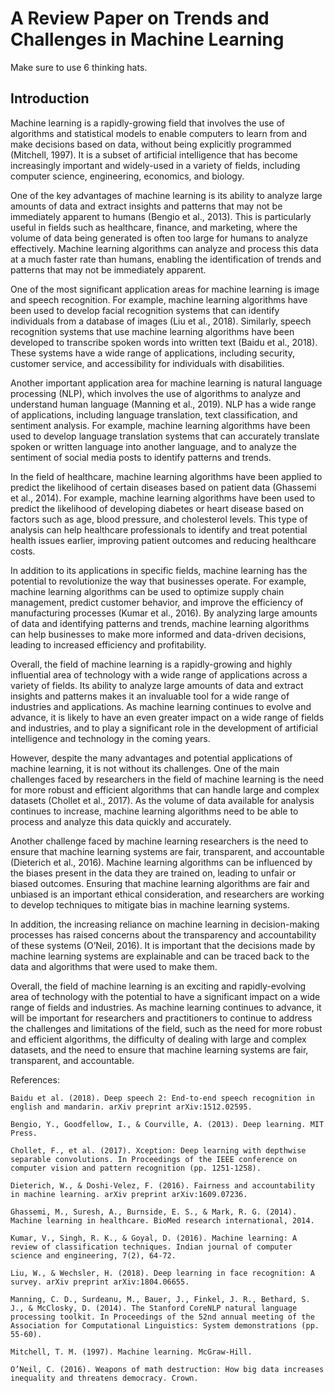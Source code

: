 # A Review Paper on Trends and Challenges in Machine Learning

Make sure to use 6 thinking hats. 

## Introduction

Machine learning is a rapidly-growing field that involves the use of algorithms and statistical models to enable computers to learn from and make decisions based on data, without being explicitly programmed (Mitchell, 1997). It is a subset of artificial intelligence that has become increasingly important and widely-used in a variety of fields, including computer science, engineering, economics, and biology.

One of the key advantages of machine learning is its ability to analyze large amounts of data and extract insights and patterns that may not be immediately apparent to humans (Bengio et al., 2013). This is particularly useful in fields such as healthcare, finance, and marketing, where the volume of data being generated is often too large for humans to analyze effectively. Machine learning algorithms can analyze and process this data at a much faster rate than humans, enabling the identification of trends and patterns that may not be immediately apparent.

One of the most significant application areas for machine learning is image and speech recognition. For example, machine learning algorithms have been used to develop facial recognition systems that can identify individuals from a database of images (Liu et al., 2018). Similarly, speech recognition systems that use machine learning algorithms have been developed to transcribe spoken words into written text (Baidu et al., 2018). These systems have a wide range of applications, including security, customer service, and accessibility for individuals with disabilities.

Another important application area for machine learning is natural language processing (NLP), which involves the use of algorithms to analyze and understand human language (Manning et al., 2019). NLP has a wide range of applications, including language translation, text classification, and sentiment analysis. For example, machine learning algorithms have been used to develop language translation systems that can accurately translate spoken or written language into another language, and to analyze the sentiment of social media posts to identify patterns and trends.

In the field of healthcare, machine learning algorithms have been applied to predict the likelihood of certain diseases based on patient data (Ghassemi et al., 2014). For example, machine learning algorithms have been used to predict the likelihood of developing diabetes or heart disease based on factors such as age, blood pressure, and cholesterol levels. This type of analysis can help healthcare professionals to identify and treat potential health issues earlier, improving patient outcomes and reducing healthcare costs.

In addition to its applications in specific fields, machine learning has the potential to revolutionize the way that businesses operate. For example, machine learning algorithms can be used to optimize supply chain management, predict customer behavior, and improve the efficiency of manufacturing processes (Kumar et al., 2016). By analyzing large amounts of data and identifying patterns and trends, machine learning algorithms can help businesses to make more informed and data-driven decisions, leading to increased efficiency and profitability.

Overall, the field of machine learning is a rapidly-growing and highly influential area of technology with a wide range of applications across a variety of fields. Its ability to analyze large amounts of data and extract insights and patterns makes it an invaluable tool for a wide range of industries and applications. As machine learning continues to evolve and advance, it is likely to have an even greater impact on a wide range of fields and industries, and to play a significant role in the development of artificial intelligence and technology in the coming years.

However, despite the many advantages and potential applications of machine learning, it is not without its challenges. One of the main challenges faced by researchers in the field of machine learning is the need for more robust and efficient algorithms that can handle large and complex datasets (Chollet et al., 2017). As the volume of data available for analysis continues to increase, machine learning algorithms need to be able to process and analyze this data quickly and accurately.

Another challenge faced by machine learning researchers is the need to ensure that machine learning systems are fair, transparent, and accountable (Dieterich et al., 2016). Machine learning algorithms can be influenced by the biases present in the data they are trained on, leading to unfair or biased outcomes. Ensuring that machine learning algorithms are fair and unbiased is an important ethical consideration, and researchers are working to develop techniques to mitigate bias in machine learning systems.

In addition, the increasing reliance on machine learning in decision-making processes has raised concerns about the transparency and accountability of these systems (O’Neil, 2016). It is important that the decisions made by machine learning systems are explainable and can be traced back to the data and algorithms that were used to make them.

Overall, the field of machine learning is an exciting and rapidly-evolving area of technology with the potential to have a significant impact on a wide range of fields and industries. As machine learning continues to advance, it will be important for researchers and practitioners to continue to address the challenges and limitations of the field, such as the need for more robust and efficient algorithms, the difficulty of dealing with large and complex datasets, and the need to ensure that machine learning systems are fair, transparent, and accountable.

References:

    Baidu et al. (2018). Deep speech 2: End-to-end speech recognition in english and mandarin. arXiv preprint arXiv:1512.02595.

    Bengio, Y., Goodfellow, I., & Courville, A. (2013). Deep learning. MIT Press.

    Chollet, F., et al. (2017). Xception: Deep learning with depthwise separable convolutions. In Proceedings of the IEEE conference on computer vision and pattern recognition (pp. 1251-1258).

    Dieterich, W., & Doshi-Velez, F. (2016). Fairness and accountability in machine learning. arXiv preprint arXiv:1609.07236.

    Ghassemi, M., Suresh, A., Burnside, E. S., & Mark, R. G. (2014). Machine learning in healthcare. BioMed research international, 2014.

    Kumar, V., Singh, R. K., & Goyal, D. (2016). Machine learning: A review of classification techniques. Indian journal of computer science and engineering, 7(2), 64-72.

    Liu, W., & Wechsler, H. (2018). Deep learning in face recognition: A survey. arXiv preprint arXiv:1804.06655.

    Manning, C. D., Surdeanu, M., Bauer, J., Finkel, J. R., Bethard, S. J., & McClosky, D. (2014). The Stanford CoreNLP natural language processing toolkit. In Proceedings of the 52nd annual meeting of the Association for Computational Linguistics: System demonstrations (pp. 55-60).

    Mitchell, T. M. (1997). Machine learning. McGraw-Hill.

    O’Neil, C. (2016). Weapons of math destruction: How big data increases inequality and threatens democracy. Crown.


